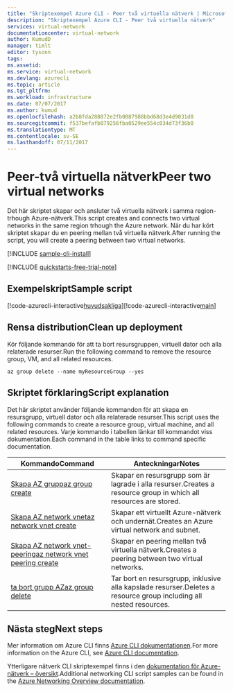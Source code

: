```yaml
---
title: "Skriptexempel Azure CLI - Peer två virtuella nätverk | Microsoft Docs"
description: "Skriptexempel Azure CLI - Peer två virtuella nätverk"
services: virtual-network
documentationcenter: virtual-network
author: KumudD
manager: timlt
editor: tysonn
tags: 
ms.assetid: 
ms.service: virtual-network
ms.devlang: azurecli
ms.topic: article
ms.tgt_pltfrm: 
ms.workload: infrastructure
ms.date: 07/07/2017
ms.author: kumud
ms.openlocfilehash: a2b8fda288072e2fb0087988bbd68d3e4d9031d8
ms.sourcegitcommit: f537befafb079256fba0529ee554c034d73f36b0
ms.translationtype: MT
ms.contentlocale: sv-SE
ms.lasthandoff: 07/11/2017
---
```

# <a name="peer-two-virtual-networks"></a><span data-ttu-id="93400-103">Peer-två virtuella nätverk</span><span class="sxs-lookup"><span data-stu-id="93400-103">Peer two virtual networks</span></span>

<span data-ttu-id="93400-104">Det här skriptet skapar och ansluter två virtuella nätverk i samma region-trhough Azure-nätverk.</span><span class="sxs-lookup"><span data-stu-id="93400-104">This script creates and connects two virtual networks in the same region trhough the Azure network.</span></span> <span data-ttu-id="93400-105">När du har kört skriptet skapar du en peering mellan två virtuella nätverk.</span><span class="sxs-lookup"><span data-stu-id="93400-105">After running the script, you will create a peering between two virtual networks.</span></span>

[!INCLUDE [sample-cli-install](../../../includes/sample-cli-install.md)]

[!INCLUDE [quickstarts-free-trial-note](../../../includes/quickstarts-free-trial-note.md)]


## <a name="sample-script"></a><span data-ttu-id="93400-106">Exempelskript</span><span class="sxs-lookup"><span data-stu-id="93400-106">Sample script</span></span>

<span data-ttu-id="93400-107">[!code-azurecli-interactive[huvudsakliga](../../../cli_scripts/virtual-network/peer-two-virtual-networks/peer-two-virtual-networks.sh "Peer två nätverk")]</span><span class="sxs-lookup"><span data-stu-id="93400-107">[!code-azurecli-interactive[main](../../../cli_scripts/virtual-network/peer-two-virtual-networks/peer-two-virtual-networks.sh "Peer two networks")]</span></span>

## <a name="clean-up-deployment"></a><span data-ttu-id="93400-108">Rensa distribution</span><span class="sxs-lookup"><span data-stu-id="93400-108">Clean up deployment</span></span> 

<span data-ttu-id="93400-109">Kör följande kommando för att ta bort resursgruppen, virtuell dator och alla relaterade resurser.</span><span class="sxs-lookup"><span data-stu-id="93400-109">Run the following command to remove the resource group, VM, and all related resources.</span></span>

```azurecli
az group delete --name myResourceGroup --yes
```

## <a name="script-explanation"></a><span data-ttu-id="93400-110">Skriptet förklaring</span><span class="sxs-lookup"><span data-stu-id="93400-110">Script explanation</span></span>

<span data-ttu-id="93400-111">Det här skriptet använder följande kommandon för att skapa en resursgrupp, virtuell dator och alla relaterade resurser.</span><span class="sxs-lookup"><span data-stu-id="93400-111">This script uses the following commands to create a resource group, virtual machine, and all related resources.</span></span> <span data-ttu-id="93400-112">Varje kommando i tabellen länkar till kommandot viss dokumentation.</span><span class="sxs-lookup"><span data-stu-id="93400-112">Each command in the table links to command specific documentation.</span></span>

| <span data-ttu-id="93400-113">Kommando</span><span class="sxs-lookup"><span data-stu-id="93400-113">Command</span></span> | <span data-ttu-id="93400-114">Anteckningar</span><span class="sxs-lookup"><span data-stu-id="93400-114">Notes</span></span> |
|---|---|
| [<span data-ttu-id="93400-115">Skapa AZ grupp</span><span class="sxs-lookup"><span data-stu-id="93400-115">az group create</span></span>](https://docs.microsoft.com/cli/azure/group#create) | <span data-ttu-id="93400-116">Skapar en resursgrupp som är lagrade i alla resurser.</span><span class="sxs-lookup"><span data-stu-id="93400-116">Creates a resource group in which all resources are stored.</span></span> |
| [<span data-ttu-id="93400-117">Skapa AZ network vnet</span><span class="sxs-lookup"><span data-stu-id="93400-117">az network vnet create</span></span>](https://docs.microsoft.com/cli/azure/network/vnet#create) | <span data-ttu-id="93400-118">Skapar ett virtuellt Azure-nätverk och undernät.</span><span class="sxs-lookup"><span data-stu-id="93400-118">Creates an Azure virtual network and subnet.</span></span> |
| [<span data-ttu-id="93400-119">Skapa AZ network vnet-peering</span><span class="sxs-lookup"><span data-stu-id="93400-119">az network vnet peering create</span></span>](https://docs.microsoft.com/cli/azure/network/vnet/peering#create) | <span data-ttu-id="93400-120">Skapar en peering mellan två virtuella nätverk.</span><span class="sxs-lookup"><span data-stu-id="93400-120">Creates a peering between two virtual networks.</span></span>  |
| [<span data-ttu-id="93400-121">ta bort grupp AZ</span><span class="sxs-lookup"><span data-stu-id="93400-121">az group delete</span></span>](https://docs.microsoft.com/cli/azure/vm/extension#set) | <span data-ttu-id="93400-122">Tar bort en resursgrupp, inklusive alla kapslade resurser.</span><span class="sxs-lookup"><span data-stu-id="93400-122">Deletes a resource group including all nested resources.</span></span> |

## <a name="next-steps"></a><span data-ttu-id="93400-123">Nästa steg</span><span class="sxs-lookup"><span data-stu-id="93400-123">Next steps</span></span>

<span data-ttu-id="93400-124">Mer information om Azure CLI finns [Azure CLI dokumentationen](https://docs.microsoft.com/cli/azure/overview).</span><span class="sxs-lookup"><span data-stu-id="93400-124">For more information on the Azure CLI, see [Azure CLI documentation](https://docs.microsoft.com/cli/azure/overview).</span></span>

<span data-ttu-id="93400-125">Ytterligare nätverk CLI skriptexempel finns i den [dokumentation för Azure-nätverk – översikt](../cli-samples.md).</span><span class="sxs-lookup"><span data-stu-id="93400-125">Additional networking CLI script samples can be found in the [Azure Networking Overview documentation](../cli-samples.md).</span></span>
